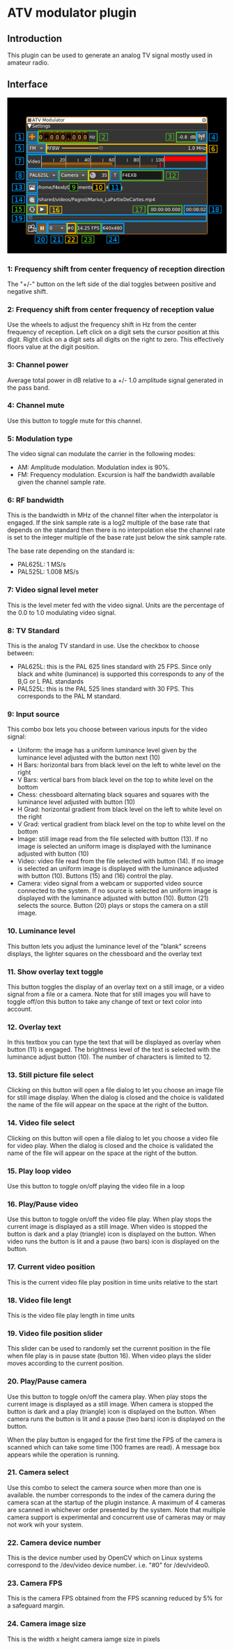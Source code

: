 <h1>ATV modulator plugin</h1>

<h2>Introduction</h2>

This plugin can be used to generate an analog TV signal mostly used in amateur radio.

<h2>Interface</h2>

![ATV Modulator plugin GUI](../../../doc/img/ATVMod_plugin.png)

<h3>1: Frequency shift from center frequency of reception direction</h3>

The "+/-" button on the left side of the dial toggles between positive and negative shift.

<h3>2: Frequency shift from center frequency of reception value</h3>

Use the wheels to adjust the frequency shift in Hz from the center frequency of reception. Left click on a digit sets the cursor position at this digit. Right click on a digit sets all digits on the right to zero. This effectively floors value at the digit position.

<h3>3: Channel power</h3>

Average total power in dB relative to a +/- 1.0 amplitude signal generated in the pass band.

<h3>4: Channel mute</h3>

Use this button to toggle mute for this channel.

<h3>5: Modulation type</h3>

The video signal can modulate the carrier in the following modes:

  - AM: Amplitude modulation. Modulation index is 90%.
  - FM: Frequency modulation. Excursion is half the bandwidth available given the channel sample rate.
  
<h3>6: RF bandwidth</h3>

This is the bandwidth in MHz of the channel filter when the interpolator is engaged. If the sink sample rate is a log2 multiple of the base rate that depends on the standard then there is no interpolation else the channel rate is set to the integer multiple of the base rate just below the sink sample rate.

The base rate depending on the standard is:

  - PAL625L: 1 MS/s
  - PAL525L: 1.008 MS/s
  
<h3>7: Video signal level meter</h3>

This is the level meter fed with the video signal. Units are the percentage of the 0.0 to 1.0 modulating video signal.

<h3>8: TV Standard</h3>

This is the analog TV standard in use. Use the checkbox to choose between:

  - PAL625L: this is the PAL 625 lines standard with 25 FPS. Since only black and white (luminance) is supported this corresponds to any of the B,G or L PAL standards
  - PAL525L: this is the PAL 525 lines standard with 30 FPS. This corresponds to the PAL M standard.
  
<h3>9: Input source</h3>

This combo box lets you choose between various inputs for the video signal:

  - Uniform: the image has a uniform luminance level given by the luminance level adjusted with the button next (10)
  - H Bars: horizontal bars from black level on the left to white level on the right
  - V Bars: vertical bars from black level on the top to white level on the bottom
  - Chess: chessboard alternating black squares and squares with the luminance level adjusted with button (10)
  - H Grad: horizontal gradient from black level on the left to white level on the right
  - V Grad: vertical gradient from black level on the top to white level on the bottom
  - Image: still image read from the file selected with button (13). If no image is selected an uniform image is displayed with the luminance adjusted with button (10)
  - Video: video file read from the file selected with button (14). If no image is selected an uniform image is displayed with the luminance adjusted with button (10).  Buttons (15) and (16) control the play.
  - Camera: video signal from a webcam or supported video source connected to the system. If no source is selected an uniform image is displayed with the luminance adjusted with button (10). Button (21) selects the source. Button (20) plays or stops the camera on a still image.
  
<h3>10. Luminance level</h3> 

This button lets you adjust the luminance level of the "blank" screens displays, the lighter squares on the chessboard and the overlay text

<h3>11. Show overlay text toggle</h3>

This button toggles the display of an overlay text on a still image, or a video signal from a file or a camera. Note that for still images you will have to toggle off/on this button to take any change of text or text color into account.

<h3>12. Overlay text</h3>

In this textbox you can type the text that will be displayed as overlay when button (11) is engaged. The brightness level of the text is selected with the luminance adjust button (10). The number of characters is limited to 12.

<h3>13. Still picture file select</h3>

Clicking on this button will open a file dialog to let you choose an image file for still image display. When the dialog is closed and the choice is validated the name of the file will appear on the space at the right of the button. 

<h3>14. Video file select</h3>

Clicking on this button will open a file dialog to let you choose a video file for video play. When the dialog is closed and the choice is validated the name of the file will appear on the space at the right of the button. 

<h3>15. Play loop video</h3>

Use this button to toggle on/off playing the video file in a loop

<h3>16. Play/Pause video</h3>

Use this button to toggle on/off the video file play. When play stops the current image is displayed as a still image. When video is stopped the button is dark and a play (triangle) icon is displayed on the button. When video runs the button is lit and a pause (two bars) icon is displayed on the button. 

<h3>17. Current video position</h3>

This is the current video file play position in time units relative to the start

<h3>18. Video file lengt</h3>

This is the video file play length in time units

<h3>19. Video file position slider</h3>

This slider can be used to randomly set the currennt position in the file when file play is in pause state (button 16). When video plays the slider moves according to the current position.

<h3>20. Play/Pause camera</h3>

Use this button to toggle on/off the camera play. When play stops the current image is displayed as a still image. When camera is stopped the button is dark and a play (triangle) icon is displayed on the button. When camera runs the button is lit and a pause (two bars) icon is displayed on the button. 

When the play button is engaged for the first time the FPS of the camera is scanned which can take some time (100 frames are read). A message box appears while the operation is running.

<h3>21. Camera select</h3>

Use this combo to select the camera source when more than one is available. the number corresponds to the index of the camera during the camera scan at the startup of the plugin instance. A maximum of 4 cameras are scanned in whichever order presented by the system. Note that multiple camera support is experimental and concurrent use of cameras may or may not work wih your system.

<h3>22. Camera device number</h3>

This is the device number used by OpenCV which on Linux systems correspond to the /dev/video device number. i.e. "#0" for /dev/video0.

<h3>23. Camera FPS</h3>

This is the camera FPS obtained from the FPS scanning reduced by 5% for a safeguard margin.

<h3>24. Camera image size</h3>

This is the width x height camera iamge size in pixels